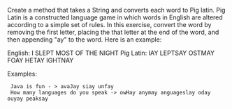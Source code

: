 Create a method that takes a String and  converts each word to Pig latin. Pig Latin is a constructed language game in which words in English are altered according to a simple set of rules. In this exercise, convert the word by removing the first letter, placing the that letter at the end of the word, and then appending "ay" to the word. Here is an example:

English: I SLEPT MOST OF THE NIGHT
Pig Latin: IAY LEPTSAY OSTMAY FOAY HETAY IGHTNAY


  Examples: 
     
     Java is fun - > avaJay siay unfay
     How many languages do you speak -> owHay anymay anguageslay oday ouyay peaksay

      